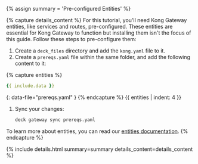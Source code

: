 
{% assign summary = 'Pre-configured Entities' %}

{% capture details_content %}
For this tutorial, you'll need Kong Gateway entities, like services and routes, pre-configured. These entities are essential for Kong Gateway to function but installing them isn't the focus of this guide. Follow these steps to pre-configure them:
1. Create a `deck_files` directory and add the `kong.yaml` file to it.
2. Create a `prereqs.yaml` file within the same folder, and add the following content to it:

{% capture entities %}
```yaml
{{ include.data }}
```
{: data-file="prereqs.yaml" }
{% endcapture %}
{{ entities | indent: 4 }}
1. Sync your changes:
   ```sh
   deck gateway sync prereqs.yaml
   ```

To learn more about entities, you can read our [entities documentation](/entities/). 
{% endcapture %}

{% include details.html summary=summary details_content=details_content %}